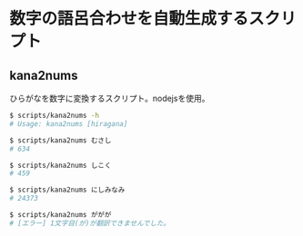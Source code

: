 # 数字の語呂合わせを自動生成するスクリプト

## kana2nums

ひらがなを数字に変換するスクリプト。nodejsを使用。

```bash
$ scripts/kana2nums -h
# Usage: kana2nums [hiragana]

$ scripts/kana2nums むさし
# 634

$ scripts/kana2nums しこく
# 459

$ scripts/kana2nums にしみなみ
# 24373

$ scripts/kana2nums ががが
# [エラー] 1文字目(が)が翻訳できませんでした。

```
